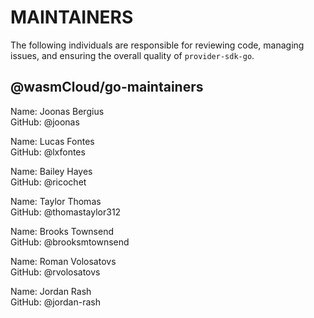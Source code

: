 # MAINTAINERS

The following individuals are responsible for reviewing code, managing issues, and ensuring the overall quality of `provider-sdk-go`.

## @wasmCloud/go-maintainers

Name: Joonas Bergius  
GitHub: @joonas

Name: Lucas Fontes  
GitHub: @lxfontes

Name: Bailey Hayes  
GitHub: @ricochet

Name: Taylor Thomas  
GitHub: @thomastaylor312

Name: Brooks Townsend  
GitHub: @brooksmtownsend

Name: Roman Volosatovs  
GitHub: @rvolosatovs

Name: Jordan Rash  
GitHub: @jordan-rash

